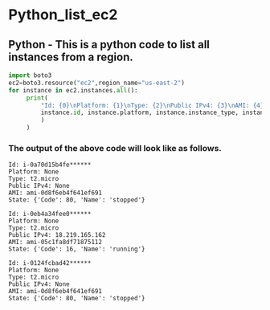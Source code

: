 # Python_list_ec2
## Python - This is a python code to list all instances from a region.

```python
import boto3
ec2=boto3.resource("ec2",region_name="us-east-2")
for instance in ec2.instances.all():
     print(
         "Id: {0}\nPlatform: {1}\nType: {2}\nPublic IPv4: {3}\nAMI: {4}\nState: {5}\n".format(
         instance.id, instance.platform, instance.instance_type, instance.public_ip_address, instance.image.id, instance.state
         )
     )
```

### The output of the above code will look like as follows.

```
Id: i-0a70d15b4fe******
Platform: None
Type: t2.micro
Public IPv4: None
AMI: ami-0d8f6eb4f641ef691
State: {'Code': 80, 'Name': 'stopped'}

Id: i-0eb4a34fee0******
Platform: None
Type: t2.micro
Public IPv4: 18.219.165.162
AMI: ami-05c1fa8df71875112
State: {'Code': 16, 'Name': 'running'}

Id: i-0124fcbad42******
Platform: None
Type: t2.micro
Public IPv4: None
AMI: ami-0d8f6eb4f641ef691
State: {'Code': 80, 'Name': 'stopped'}
```

